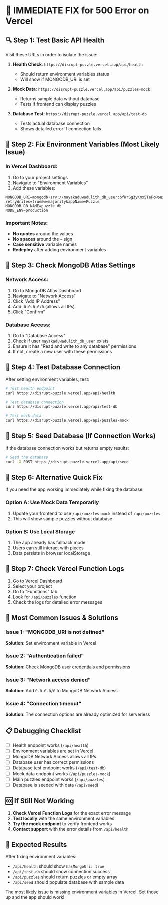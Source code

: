 # 🚨 IMMEDIATE FIX for 500 Error on Vercel

## 🔍 **Step 1: Test Basic API Health**

Visit these URLs in order to isolate the issue:

1. **Health Check**: `https://disrupt-puzzle.vercel.app/api/health`
   - Should return environment variables status
   - Will show if MONGODB_URI is set

2. **Mock Data**: `https://disrupt-puzzle.vercel.app/api/puzzles-mock`
   - Returns sample data without database
   - Tests if frontend can display puzzles

3. **Database Test**: `https://disrupt-puzzle.vercel.app/api/test-db`
   - Tests actual database connection
   - Shows detailed error if connection fails

## 🔧 **Step 2: Fix Environment Variables (Most Likely Issue)**

### In Vercel Dashboard:
1. Go to your project settings
2. Navigate to "Environment Variables"
3. Add these variables:

```env
MONGODB_URI=mongodb+srv://mayakaduwadulith_db_user:bfWrGg3yKmx5TeFc@puzzle.hvofcqf.mongodb.net/?retryWrites=true&w=majority&appName=Puzzle
MONGODB_DB_NAME=puzzle_db
NODE_ENV=production
```

### Important Notes:
- **No quotes** around the values
- **No spaces** around the `=` sign
- **Case sensitive** variable names
- **Redeploy** after adding environment variables

## 🔧 **Step 3: Check MongoDB Atlas Settings**

### Network Access:
1. Go to MongoDB Atlas Dashboard
2. Navigate to "Network Access"
3. Click "Add IP Address"
4. Add: `0.0.0.0/0` (allows all IPs)
5. Click "Confirm"

### Database Access:
1. Go to "Database Access"
2. Check if user `mayakaduwadulith_db_user` exists
3. Ensure it has "Read and write to any database" permissions
4. If not, create a new user with these permissions

## 🔧 **Step 4: Test Database Connection**

After setting environment variables, test:

```bash
# Test health endpoint
curl https://disrupt-puzzle.vercel.app/api/health

# Test database connection
curl https://disrupt-puzzle.vercel.app/api/test-db

# Test mock data
curl https://disrupt-puzzle.vercel.app/api/puzzles-mock
```

## 🔧 **Step 5: Seed Database (If Connection Works)**

If the database connection works but returns empty results:

```bash
# Seed the database
curl -X POST https://disrupt-puzzle.vercel.app/api/seed
```

## 🔧 **Step 6: Alternative Quick Fix**

If you need the app working immediately while fixing the database:

### Option A: Use Mock Data Temporarily
1. Update your frontend to use `/api/puzzles-mock` instead of `/api/puzzles`
2. This will show sample puzzles without database

### Option B: Use Local Storage
1. The app already has fallback mode
2. Users can still interact with pieces
3. Data persists in browser localStorage

## 🔧 **Step 7: Check Vercel Function Logs**

1. Go to Vercel Dashboard
2. Select your project
3. Go to "Functions" tab
4. Look for `/api/puzzles` function
5. Check the logs for detailed error messages

## 🚨 **Most Common Issues & Solutions**

### Issue 1: "MONGODB_URI is not defined"
**Solution**: Set environment variable in Vercel

### Issue 2: "Authentication failed"
**Solution**: Check MongoDB user credentials and permissions

### Issue 3: "Network access denied"
**Solution**: Add `0.0.0.0/0` to MongoDB Network Access

### Issue 4: "Connection timeout"
**Solution**: The connection options are already optimized for serverless

## 📋 **Debugging Checklist**

- [ ] Health endpoint works (`/api/health`)
- [ ] Environment variables are set in Vercel
- [ ] MongoDB Network Access allows all IPs
- [ ] Database user has correct permissions
- [ ] Database test endpoint works (`/api/test-db`)
- [ ] Mock data endpoint works (`/api/puzzles-mock`)
- [ ] Main puzzles endpoint works (`/api/puzzles`)
- [ ] Database is seeded with data (`/api/seed`)

## 🆘 **If Still Not Working**

1. **Check Vercel Function Logs** for the exact error message
2. **Test locally** with the same environment variables
3. **Try the mock endpoint** to verify frontend works
4. **Contact support** with the error details from `/api/health`

## 🎯 **Expected Results**

After fixing environment variables:

- `/api/health` should show `hasMongoUri: true`
- `/api/test-db` should show connection success
- `/api/puzzles` should return puzzles or empty array
- `/api/seed` should populate database with sample data

The most likely issue is missing environment variables in Vercel. Set those up and the app should work!
